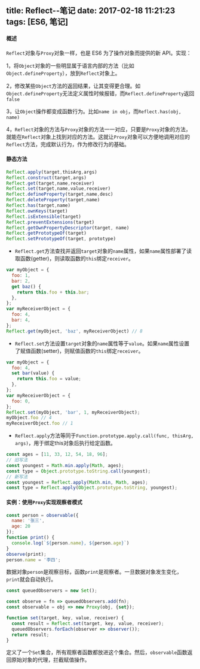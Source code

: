 title: Reflect--笔记
date: 2017-02-18 11:21:23
tags: [ES6, 笔记]
---

#### 概述

`Reflect`对象与`Proxy`对象一样，也是 ES6 为了操作对象而提供的新 API。实现：

1，将`Object`对象的一些明显属于语言内部的方法（比如`Object.defineProperty`），放到`Reflect`对象上。

2，修改某些`Object`方法的返回结果，让其变得更合理。如`Object.defineProperty`无法定义属性时候报错，而`Reflect.defineProperty`返回`false`

3，让`Object`操作都变成函数行为。比如`name in obj`，而`Reflect.has(obj, name)`

4，`Reflect`对象的方法与`Proxy`对象的方法一一对应，只要是`Proxy`对象的方法，就能在`Reflect`对象上找到对应的方法。这就让`Proxy`对象可以方便地调用对应的`Reflect`方法，完成默认行为，作为修改行为的基础。

<!-- more -->

#### 静态方法

```js
Reflect.apply(target,thisArg,args)
Reflect.construct(target,args)
Reflect.get(target,name,receiver)
Reflect.set(target,name,value,receiver)
Reflect.defineProperty(target,name,desc)
Reflect.deleteProperty(target,name)
Reflect.has(target,name)
Reflect.ownKeys(target)
Reflect.isExtensible(target)
Reflect.preventExtensions(target)
Reflect.getOwnPropertyDescriptor(target, name)
Reflect.getPrototypeOf(target)
Reflect.setPrototypeOf(target, prototype)
```

* `Reflect.get`方法查找并返回`target`对象的`name`属性，如果`name`属性部署了读取函数(getter)，则读取函数的`this`绑定`receiver`。

```js
var myObject = {
  foo: 1,
  bar: 2,
  get baz() {
    return this.foo + this.bar;
  },
};
var myReceiverObject = {
  foo: 4,
  bar: 4,
};
Reflect.get(myObject, 'baz', myReceiverObject) // 8
```

* `Reflect.set`方法设置`target`对象的`name`属性等于`value`。如果`name`属性设置了赋值函数(setter)，则赋值函数的`this`绑定`receiver`。

```js
var myObject = {
  foo: 4,
  set bar(value) {
    return this.foo = value;
  },
};
var myReceiverObject = {
  foo: 0,
};
Reflect.set(myObject, 'bar', 1, myReceiverObject);
myObject.foo // 4
myReceiverObject.foo // 1
```

* `Reflect.apply`方法等同于`Function.prototype.apply.call(func, thisArg, args)`，用于绑定this对象后执行给定函数。

```js
const ages = [11, 33, 12, 54, 18, 96];
// 旧写法
const youngest = Math.min.apply(Math, ages);
const type = Object.prototype.toString.call(youngest);
// 新写法
const youngest = Reflect.apply(Math.min, Math, ages);
const type = Reflect.apply(Object.prototype.toString, youngest);
```

#### 实例：使用`Proxy`实现观察者模式

```js
const person = observable({
  name: '张三',
  age: 20
});
function print() {
  console.log(`${person.name}, ${person.age}`)
}
observe(print);
person.name = '李四';
```

数据对象`person`是观察目标，函数`print`是观察者。一旦数据对象发生变化，`print`就会自动执行。

```js
const queuedObservers = new Set();

const observe = fn => queuedObservers.add(fn);
const observable = obj => new Proxy(obj, {set});

function set(target, key, value, receiver) {
  const result = Reflect.set(target, key, value, receiver);
  queuedObservers.forEach(observer => observer());
  return result;
}
```

定义了一个`Set`集合，所有观察者函数都放进这个集合。然后，`observable`函数返回原始对象的代理，拦截赋值操作。